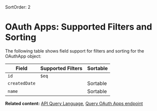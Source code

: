 SortOrder: 2
# OAuth Apps: Supported Filters and Sorting

The following table shows field support for filters and sorting for the OAuthApp object:

| Field               | Supported Filters                                                                     | Sortable |
| ------------------- | ------------------------------------------------------------------------------------- | -------- |
| `id`                |  `$eq`                                                                                |          |
| `createdDate`       |                                                                                       | Sortable |
| `name`              |                                                                                       | Sortable |

__Related content:__
[API Query Language](https://dev.wix.com/api/rest/getting-started/api-query-language),
[Query OAuth Apps endpoint](https://dev.wix.com/api/rest/auth-management/oauth-apps/query-oauth-apps)
